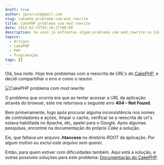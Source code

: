 ```yaml
---
draft: true
author: jpcercal@gmail.com
slug: cakephp-problema-com-mod_rewrite
title: CakePHP problema com mod_rewrite
date: 2012-02-23T03:10:27+00:00
description: Se você já enfrentou algum problema com mod_rewrite no CakePHP saiba que a solução pode ser bastante simples, confira o problema que passamos e resolvemos.
topics:
  - Artigos
  - CakePHP
  - PHP
  - Programação
tags: []
---
```


Olá, boa noite. Hoje tive problemas com a reescrita de URL's do [CakePHP](http://cakephp.org/), e decidi compartilhar o erro e como o resolvi.

![CakePHP problema com mod rewrite](http://sistemas.cekurte.com/wp-content/uploads/2012/02/CakePHP.png "CakePHP problema com mod rewrite")

O problema que ocorria era que ao tentar acessar a URL da aplicação através do browser, este me retornava o seguinte erro **404 – Not Found**.

Bem primeiramente, logo após procurar alguma inconsistência nos nomes de controladores e ações, limpar o cache, verificar se a reescrita de url's estava habilitada no Apache, etc, apelei para o Google. Após algumas pesquisas, encontrei na documentação do próprio _Cake_ a solução.

Eis, que faltava um arquivo **.htaccess** no diretório _ROOT_ da aplicação. _Por algum motivo eu excluí este arquivo sem querer._

Então, para quem estiver com dificuldades também. Aqui está a solução, e outras possíveis soluções para este problema: [Documentação do CakePHP](http://book.cakephp.org/2.0/pt/tutorials-and-examples/blog/blog.html?highlight=mod_rewrite#uma-palavra-sobre-o-mod-rewrite).
